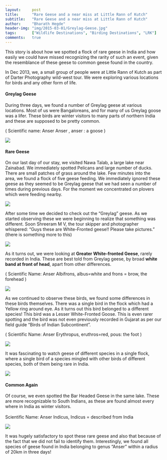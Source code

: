 ```yaml
---
layout:     post
title:      "Rare Geese and a near miss at Little Rann of Kutch"
subtitle:   "Rare Geese and a near miss at Little Rann of Kutch"
author:     "Bharath Hegde"
header-img: "img/2015-03-01/Greylag-Geese.jpg"
tags:       ["Wildlife Destinations", "Birding Destinations", "LRK"]
comments:   true
---
```



<p>This story is about how we spotted a flock of rare geese in India and how easily we could have missed recognizing the rarity of such an event, given the resemblance of these geese to common geese found in the country.</p>

<p>In Dec 2013, we, a small group of people were at <a href="{{ site.baseurl }}/tags/LRK" style="text-decoration:none">Little Rann of Kutch</a> as part of <a href="http://www.wilderhood.com/organizer/Darter%20Photography" style="text-decoration:none">Darter Photography</a> wild-west tour. We were exploring various locations for birds and any other form of life.</p>

<h4>Greylag Geese</h4>

<p>During three days, we found a number of Greylag geese at various locations. Most of us were Bangaloreans, and for many of us Greylag goose was a lifer. These birds are winter visitors to many parts of northern India and these are supposed to be pretty common.</p>
<p>( Scientific name: Anser Anser , anser : a goose )
</p>

<img src="{{ site.baseurl }}/img/2015-03-01/Greylag-geese-2.jpg">

<h4>Rare Geese</h4>

<p>On our last day of our stay, we visited Nawa Talab, a large lake near Zainabad.  We immediately spotted Pelicans and large number of ducks. There are small patches of grass around the lake. Few minutes into the area, we found a flock of five geese feeding. We immediately ignored these geese as they seemed to be Greylag geese that we had seen a number of times during previous days. For the moment we concentrated on plovers which were feeding nearby.
</p>

<img src="{{ site.baseurl }}/img/2015-03-01/Geese-From-Distance.jpg">

<p>After some time we decided to check out the “Greylag” geese. As we started observing these we were beginning to realize that something was different. Soon <a href="{{ site.baseurl }}/authors/Shreeram MV" style="text-decoration:none">Shreeram M V</a>, the tour skipper and photographer whispered: “Guys these are White-Fronted geese!! Please take pictures.” (there is something more to this)</p>

<img src="{{ site.baseurl }}/img/2015-03-01/White-fronted-Geese-XL.jpg">

<p>As it turns out, we were looking at <strong>Greater White-fronted Geese</strong>, rarely recorded in India. These are best told from Greylag geese, by broad <strong>white band at front of head</strong>, apart from other differences.</p>
<p>( Scientific Name: Anser Albifrons, albus=white and frons = brow, the forehead )</p>

<img src="{{ site.baseurl }}/img/2015-03-01/Lesser-White-Fronted-Goose.jpg">

<p>As we continued to observe these birds, we found some differences in these birds themselves. There was a single bird in the flock which had a Yellow ring around eye. As it turns out this bird belonged to a different species! This bird was a Lesser White-Fronted Goose. This is even rarer spotting and  the bird was not even previously recorded in Gujarat as per our field guide “Birds of Indian Subcontinent”.</p>

<p>( Scientific Name: Anser Erythropus,  eruthros=red, pous: the foot )</p>

<img src="{{ site.baseurl }}/img/2015-03-01/Greater-White-Fronted-Goose.jpg">

<p>It was fascinating to watch geese of different species in a single flock, where a single bird of a species mingled with other birds of different species, both of them being rare in India.</p>

<img src="{{ site.baseurl }}/img/2015-03-01/Lesser-and-Greater-White-Fronted-Geese.jpg">

<h4>Common Again</h4>

<p>Of course, we even spotted the  Bar Headed Geese in the same lake. These are more recognizable to South Indians, as these are found almost every where in India as winter visitors.<br><br>
Scientific Name: Anser Indicus,  Indicus = described from India</p>

<img src="{{ site.baseurl }}/img/2015-03-01/Bar-headed-geese-3.jpg">

<p>It was hugely satisfactory to spot these rare geese and also that because of the fact that we did not fail to identify them. Interestingly, we found all species of geese found in India belonging to genus “Anser” within a radius of 20km in three days!</p>